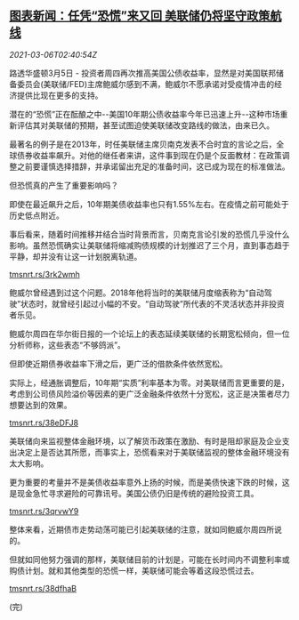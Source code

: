 <!--1614999316000-->
[图表新闻：任凭“恐慌”来又回 美联储仍将坚守政策航线](https://cn.reuters.com/article/graphic-us-fed-bond-yield-0306-idCNKCS2AY04D)
------

<div><i>2021-03-06T02:40:54Z</i></div><p>路透华盛顿3月5日 - 投资者周四再次推高美国公债收益率，显然是对美国联邦储备委员会(美联储/FED)主席鲍威尔感到不满，鲍威尔不愿承诺对受疫情冲击的经济提供比现在更多的支持。</p><p>潜在的“恐慌”正在酝酿之中--美国10年期公债收益率今年已迅速上升--这种市场重新评估其对美联储的预期，甚至试图迫使美联储改变路线的做法，由来已久。</p><p>最著名的例子是在2013年，时任美联储主席贝南克发表不合时宜的言论之后，全球债券收益率飙升。对他的继任者来讲，这件事到现在仍是个反面教材：在政策调整之前要谨慎选择措辞，并承诺留出充足的准备时间，这已成为现在的标准做法。</p><p>但恐慌真的产生了重要影响吗？</p><p>即使在最近飙升之后，10年期美债收益率也只有1.55%左右。在疫情之前可能处于历史低点附近。</p><p>事后看来，随着时间推移并结合当时背景而言，贝南克言论引发的恐慌几乎没什么影响。虽然恐慌确实让美联储将缩减购债规模的计划推迟了三个月，直到事态趋于平静，却并没有让这一计划脱离轨道。</p><p><a href="https://tmsnrt.rs/3rk2wmh">tmsnrt.rs/3rk2wmh</a></p><p>鲍威尔曾经遇到过这个问题。2018年他将当时的美联储月度缩表称为“自动驾驶”状态时，就曾经引起过小幅的不安。“自动驾驶”所代表的不灵活状态并非投资者乐见。</p><p>鲍威尔周四在华尔街日报的一个论坛上的表态延续美联储的长期宽松倾向，但一位分析师称，这些表态“不够鸽派”。</p><p>但即使近期债券收益率下滑之后，更广泛的借款条件依然宽松。</p><p>实际上，经通胀调整后，10年期“实质”利率基本为零。对美联储而言更重要的是，考虑到公司债风险溢价等因素的更广泛金融条件依然十分宽松，这正是决策者尽力想要达到的效果。</p><p><a href="https://tmsnrt.rs/38eDFJ8">tmsnrt.rs/38eDFJ8</a></p><p>美联储向来监视整体金融环境，以了解货币政策在激励、有时是阻却家庭及企业支出决定上是否达其所愿，而事实上，恐慌看来对于美联储监视的整体金融环境没有太大影响。</p><p>更为重要的考量并不是美债收益率意外上扬的时候，而是美债快速下跌的时候，这是现金急忙寻求避险的可靠讯号。美国公债仍旧是传统的避险投资工具。</p><p><a href="https://tmsnrt.rs/3qrvwY9">tmsnrt.rs/3qrvwY9</a></p><p>整体来看，近期债市走势动荡可能已引起美联储的注意，就如同鲍威尔周四所说的。</p><p>但就如同他努力强调的那样，美联储目前的计划是，可能在长时间内不调整利率或购债计划。就和其他类型的恐慌一样，美联储可能会等着这段恐慌过去。</p><p><a href="https://tmsnrt.rs/38dfhaB">tmsnrt.rs/38dfhaB</a></p><p>(完)</p>
